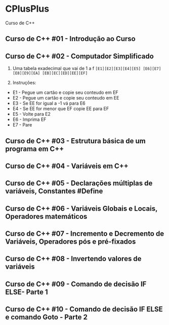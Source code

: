 # CPlusPlus

Curso de C++

## Curso de C++ #01 - Introdução ao Curso

## Curso de C++ #02 - Computador Simplificado

1. Uma tabela exadecimal que vai de 1 a f
   `[E1][E2][E3][E4][E5]
 [E6][E7][E8][E9][EA]
 [EB][EC][ED][EE][EF]`

2. Instruções:

- E1 - Pegue um cartão e copie seu conteudo em EF
- E2 - Pegue um cartão e copie seu conteudo em EE
- E3 - Se EE for igual a -1 vá para E6
- E4 - Se EE for menor que EF copie EE para EF
- E5 - Volte para E2
- E6 - Imprima EF
- E7 - Pare

## Curso de C++ #03 - Estrutura básica de um programa em C++

## Curso de C++ #04 - Variáveis em C++

## Curso de C++ #05 - Declarações múltiplas de variáveis, Constantes #Define

## Curso de C++ #06 - Variáveis Globais e Locais, Operadores matemáticos

## Curso de C++ #07 - Incremento e Decremento de Variáveis, Operadores pós e pré-fixados

## Curso de C++ #08 - Invertendo valores de variáveis

## Curso de C++ #09 - Comando de decisão IF ELSE- Parte 1

## Curso de C++ #10 - Comando de decisão IF ELSE e comando Goto - Parte 2
